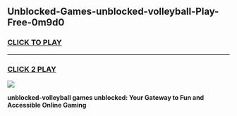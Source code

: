 
## Unblocked-Games-unblocked-volleyball-Play-Free-0m9d0
<h3>
<a href="https://premium76.site?title=unblocked-volleyball&ref=10A">CLICK TO PLAY</a></h3>
<hr>

<h3>
<a href="https://premium76.site?title=unblocked-volleyball&ref=10A">CLICK 2 PLAY</a>
  
</h3>

<a href="https://premium76.site?title=unblocked-volleyball&ref=10A"><img src="https://clearcache.store/games.png"></a>


**unblocked-volleyball games unblocked: Your Gateway to Fun and Accessible Online Gaming**
